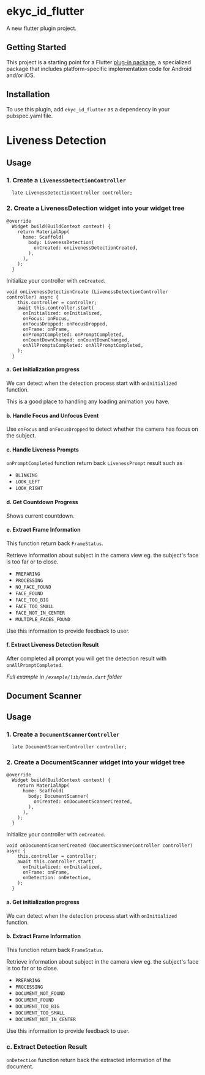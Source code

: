 # ekyc_id_flutter

A new flutter plugin project.

## Getting Started

This project is a starting point for a Flutter
[plug-in package](https://flutter.dev/developing-packages/),
a specialized package that includes platform-specific implementation code for
Android and/or iOS.

## Installation

To use this plugin, add `ekyc_id_flutter` as a dependency in your pubspec.yaml file.

# Liveness Detection
## Usage

### 1. Create a `LivenessDetectionController`

```
  late LivenessDetectionController controller;
```
### 2. Create a LivenessDetection widget into your widget tree

```
@override
  Widget build(BuildContext context) {
    return MaterialApp(
      home: Scaffold(
        body: LivenessDetection(
          onCreated: onLivenessDetectionCreated,
        ),
      ),
    );
  }
```

Initialize your controller with `onCreated`.

```
void onLivenessDetectionCreate (LivenessDetectionController controller) async {
    this.controller = controller;
    await this.controller.start(
      onInitialized: onInitialized,
      onFocus: onFocus,
      onFocusDropped: onFocusDropped,
      onFrame: onFrame,
      onPromptCompleted: onPromptCompleted,
      onCountDownChanged: onCountDownChanged,
      onAllPromptsCompleted: onAllPromptCompleted,
    );
  }
```

#### a. Get initialization progress

We can detect when the detection process start with `onInitialized` function. 

This is a good place to handling any loading animation you have.
#### b. Handle Focus and Unfocus Event

Use `onFocus` and `onFocusDropped` to detect whether the camera has focus on the subject.


#### c. Handle Liveness Prompts

`onPromptCompleted` function return back `LivenessPrompt` result such as

- `BLINKING`
- `LOOK_LEFT`
- `LOOK_RIGHT`

#### d. Get Countdown Progress

Shows current countdown.

#### e. Extract Frame Information

This function return back `FrameStatus`. 

Retrieve information about subject in the camera view eg. the subject's face is too far or to close.

- `PREPARING`
- `PROCESSING`
- `NO_FACE_FOUND`
- `FACE_FOUND`
- `FACE_TOO_BIG`
- `FACE_TOO_SMALL`
- `FACE_NOT_IN_CENTER`
- `MULTIPLE_FACES_FOUND`

Use this information to provide feedback to user.


#### f. Extract Liveness Detection Result

After completed all prompt you will get the detection result with `onAllPromptCompleted`.

*Full example in `/example/lib/main.dart` folder*



## Document Scanner

## Usage

### 1. Create a `DocumentScannerController`

```
  late DocumentScannerController controller;
```
### 2. Create a DocumentScanner widget into your widget tree


```
@override
  Widget build(BuildContext context) {
    return MaterialApp(
      home: Scaffold(
        body: DocumentScanner(
          onCreated: onDocumentScannerCreated,
        ),
      ),
    );
  }
```


Initialize your controller with `onCreated`.

```
void onDocumentScannerCreated (DocumentScannerController controller) async {
    this.controller = controller;
    await this.controller.start(
      onInitialized: onInitialized,
      onFrame: onFrame,
      onDetection: onDetection,
    );
  }
```

#### a. Get initialization progress

We can detect when the detection process start with `onInitialized` function. 

#### b. Extract Frame Information

This function return back `FrameStatus`. 

Retrieve information about subject in the camera view eg. the subject's face is too far or to close.

- `PREPARING`
- `PROCESSING`
- `DOCUMENT_NOT_FOUND`
- `DOCUMENT_FOUND`
- `DOCUMENT_TOO_BIG`
- `DOCUMENT_TOO_SMALL`
- `DOCUMENT_NOT_IN_CENTER`


Use this information to provide feedback to user.


### c. Extract Detection Result

`onDetection` function return back the extracted information of the  document.